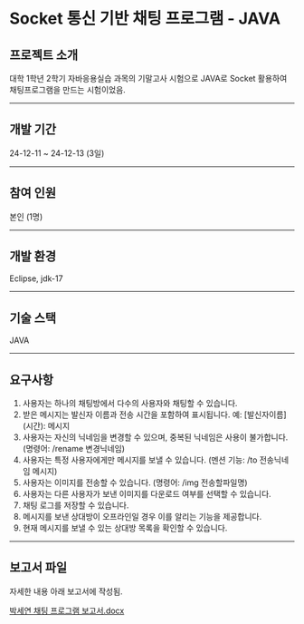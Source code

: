 # Socket 통신 기반 채팅 프로그램 - JAVA

## 프로젝트 소개
대학 1학년 2학기 자바응용실습 과목의 기말고사 시험으로 JAVA로 Socket 활용하여 채팅프로그램을 만드는 시험이었음. 

***
## 개발 기간
24-12-11 ~ 24-12-13 (3일)

***

## 참여 인원
본인 (1명)

***

## 개발 환경
Eclipse, jdk-17

***

## 기술 스택
JAVA

***

## 요구사항
1. 사용자는 하나의 채팅방에서 다수의 사용자와 채팅할 수 있습니다.
2. 받은 메시지는 발신자 이름과 전송 시간을 포함하여 표시됩니다. 예: [발신자이름] (시간): 메시지
3. 사용자는 자신의 닉네임을 변경할 수 있으며, 중복된 닉네임은 사용이 불가합니다. (명령어: /rename 변경닉네임)
4. 사용자는 특정 사용자에게만 메시지를 보낼 수 있습니다. (멘션 기능: /to 전송닉네임 메시지)
5. 사용자는 이미지를 전송할 수 있습니다. (명령어: /img 전송할파일명)
6. 사용자는 다른 사용자가 보낸 이미지를 다운로드 여부를 선택할 수 있습니다.
7. 채팅 로그를 저장할 수 있습니다.
8. 메시지를 보낸 상대방이 오프라인일 경우 이를 알리는 기능을 제공합니다.
9. 현재 메시지를 보낼 수 있는 상대방 목록을 확인할 수 있습니다.

***

## 보고서 파일
자세한 내용 아래 보고서에 작성됨.


[박세연 채팅 프로그램 보고서.docx](https://github.com/user-attachments/files/18177951/default.docx)
